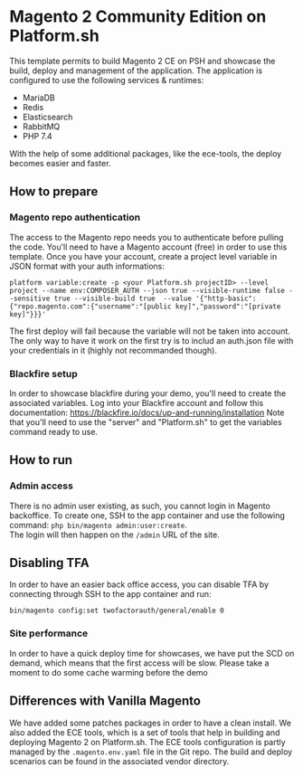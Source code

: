 # Magento 2 Community Edition on Platform.sh

This template permits to build Magento 2 CE on PSH and showcase the build, deploy and management of the application.
The application is configured to use the following services & runtimes:
* MariaDB
* Redis
* Elasticsearch
* RabbitMQ
* PHP 7.4

With the help of some additional packages, like the ece-tools, the deploy becomes easier and faster.

## How to prepare
### Magento repo authentication
The access to the Magento repo needs you to authenticate before pulling the code.
You'll need to have a Magento account (free) in order to use this template.
Once you have your account, create a project level variable in JSON format with your auth informations: 
```
platform variable:create -p <your Platform.sh projectID> --level project --name env:COMPOSER_AUTH --json true --visible-runtime false --sensitive true --visible-build true  --value '{"http-basic":{"repo.magento.com":{"username":"[public key]","password":"[private key]"}}}'
```
The first deploy will fail because the variable will not be taken into account. The only way to have it work on the first try is to includ an auth.json file with your credentials in it (highly not recommanded though).
### Blackfire setup
In order to showcase blackfire during your demo, you'll need to create the associated variables.
Log into your Blackfire account and follow this documentation: https://blackfire.io/docs/up-and-running/installation
Note that you'll need to use the "server" and "Platform.sh" to get the variables command ready to use.

## How to run
### Admin access
There is no admin user existing, as such, you cannot login in Magento backoffice.
To create one, SSH to the app container and use the following command: `php bin/magento admin:user:create`.  
The login will then happen on the `/admin` URL of the site.
## Disabling TFA
In order to have an easier back office access, you can disable TFA by connecting through SSH to the app container and run:
```
bin/magento config:set twofactorauth/general/enable 0
```

### Site performance
In order to have a quick deploy time for showcases, we have put the SCD on demand, which means that the first access will be slow. Please take a moment to do some cache warming before the demo

## Differences with Vanilla Magento
We have added some patches packages in order to have a clean install.
We also added the ECE tools, which is a set of tools that help in building and deploying Magento 2 on Platform.sh.
The ECE tools configuration is partly managed by the `.magento.env.yaml` file in the Git repo. The build and deploy scenarios can be found in the associated vendor directory.
